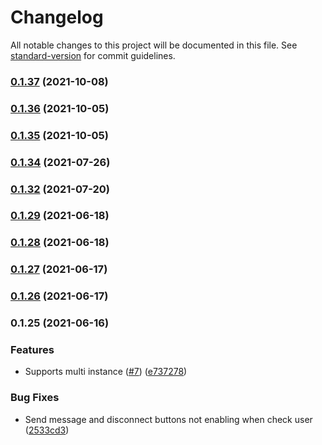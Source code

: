 # Changelog

All notable changes to this project will be documented in this file. See [standard-version](https://github.com/conventional-changelog/standard-version) for commit guidelines.

### [0.1.37](https://github.com/totvs/tds-monitor-frontend/compare/v0.1.36...v0.1.37) (2021-10-08)

### [0.1.36](https://github.com/totvs/tds-monitor-frontend/compare/v0.1.35...v0.1.36) (2021-10-05)

### [0.1.35](https://github.com/totvs/tds-monitor-frontend/compare/v0.1.34...v0.1.35) (2021-10-05)

### [0.1.34](https://github.com/totvs/tds-monitor-frontend/compare/v0.1.32...v0.1.34) (2021-07-26)

### [0.1.32](https://github.com/totvs/tds-monitor-frontend/compare/v0.1.29...v0.1.32) (2021-07-20)

### [0.1.29](https://github.com/totvs/tds-monitor-frontend/compare/v0.1.28...v0.1.29) (2021-06-18)

### [0.1.28](https://github.com/totvs/tds-monitor-frontend/compare/v0.1.27...v0.1.28) (2021-06-18)

### [0.1.27](https://github.com/totvs/tds-monitor-frontend/compare/v0.1.26...v0.1.27) (2021-06-17)

### [0.1.26](https://github.com/totvs/tds-monitor-frontend/compare/v0.1.25...v0.1.26) (2021-06-17)

### 0.1.25 (2021-06-16)


### Features

* Supports multi instance ([#7](https://github.com/totvs/tds-monitor-frontend/issues/7)) ([e737278](https://github.com/totvs/tds-monitor-frontend/commit/e737278495a4504114b72c95b329bd7c6aeb66f7))


### Bug Fixes

* Send message and disconnect buttons not enabling when check user ([2533cd3](https://github.com/totvs/tds-monitor-frontend/commit/2533cd30e4fb3aff0857bb50eee5335fb3f6acbb))
